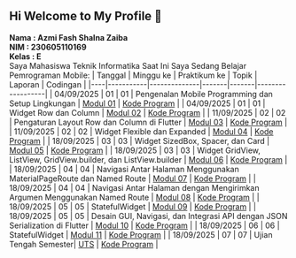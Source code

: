 ## Hi Welcome to My Profile 👋
**Nama : Azmi Fash Shalna Zaiba**  
**NIM : 230605110169**  
**Kelas : E**  
Saya Mahasiswa Teknik Informatika
Saat Ini Saya Sedang Belajar Pemrograman Mobile:
| Tanggal | Minggu ke | Praktikum ke | Topik | Laporan | Codingan |
|----|-----------|--------------|-------|-------|------------------|
| 04/09/2025 | 01        | 01           | Pengenalan Mobile Programming dan Setup Lingkungan | [Modul 01](#) | [Kode Program](#) |
| 04/09/2025 | 01        | 01           | Widget Row dan Column | [Modul 02](#) | [Kode Program](#) |
| 11/09/2025 | 02        | 02           | Pengaturan Layout Row dan Column di Flutter | [Modul 03](#) | [Kode Program](#) |
| 11/09/2025 | 02        | 02           | Widget Flexible dan Expanded | [Modul 04](#) | [Kode Program](#) |
| 18/09/2025 | 03        | 03           | Widget SizedBox, Spacer, dan Card | [Modul 05](#) | [Kode Program](#) |
| 18/09/2025 | 03        | 03           | Widget GridView, ListView, GridView.builder, dan ListView.builder | [Modul 06](#) | [Kode Program](#) |
| 18/09/2025 | 04        | 04           | Navigasi Antar Halaman Menggunakan MaterialPageRoute dan Named Route | [Modul 07](#) | [Kode Program](#) |
| 18/09/2025 | 04        | 04           | Navigasi Antar Halaman dengan Mengirimkan Argumen Menggunakan Named Route | [Modul 08](#) | [Kode Program](#) |
| 18/09/2025 | 05        | 05           | StatefulWidget | [Modul 09](#) | [Kode Program](#) |
| 18/09/2025 | 05        | 05           | Desain GUI, Navigasi, dan Integrasi API dengan JSON Serialization di Flutter | [Modul 10](#) | [Kode Program](#) |
| 18/09/2025 | 06        | 06           | StatefulWidget | [Modul 11](#) | [Kode Program](#) |
| 18/09/2025 | 07        | 07           | Ujian Tengah Semester| [UTS](https://drive.google.com/file/d/1MX-nFFjwC3OkPH0UzH9Vdz47Alm4mtWH/view?usp=drive_link) | [Kode Program](https://github.com/azmifasha/UTSpraktikum-mobile) |

<!--
**azmifasha/azmifasha** is a ✨ _special_ ✨ repository because its `README.md` (this file) appears on your GitHub profile.

Here are some ideas to get you started:

- 🔭 I’m currently working on ...
- 🌱 I’m currently learning ...
- 👯 I’m looking to collaborate on ...
- 🤔 I’m looking for help with ...
- 💬 Ask me about ...
- 📫 How to reach me: ...
- 😄 Pronouns: ...
- ⚡ Fun fact: ...
-->
